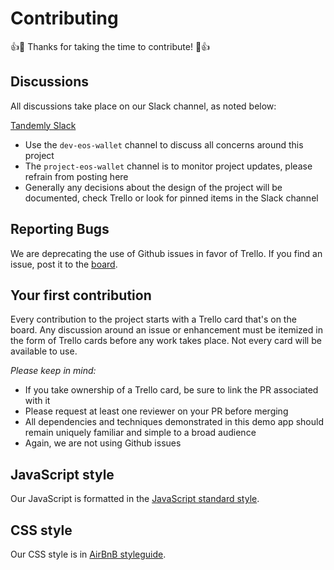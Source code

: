# Contributing

:+1::tada: Thanks for taking the time to contribute! :tada::+1:

## Discussions

All discussions take place on our Slack channel, as noted below:

[Tandemly Slack](https://tandemly.slack.com)

* Use the `dev-eos-wallet` channel to discuss all concerns around this project
* The `project-eos-wallet` channel is to monitor project updates, please refrain from posting here
* Generally any decisions about the design of the project will be documented, check Trello or look for pinned items in the Slack channel

## Reporting Bugs

We are deprecating the use of Github issues in favor of Trello. If you find an issue, post it to the [board](https://trello.com/c/X4P2y40U/12-api-layer).

## Your first contribution

Every contribution to the project starts with a Trello card that's on the board. Any discussion around an issue or enhancement must be itemized in the form of Trello cards before any work takes place. Not every card will be available to use.

*Please keep in mind:*

  * If you take ownership of a Trello card, be sure to link the PR associated with it
  * Please request at least one reviewer on your PR before merging
  * All dependencies and techniques demonstrated in this demo app should remain uniquely familiar and simple to a broad audience
  * Again, we are not using Github issues

## JavaScript style

Our JavaScript is formatted in the [JavaScript standard style](https://github.com/standard/standard).

## CSS style

Our CSS style is in [AirBnB styleguide](https://github.com/airbnb/css).

